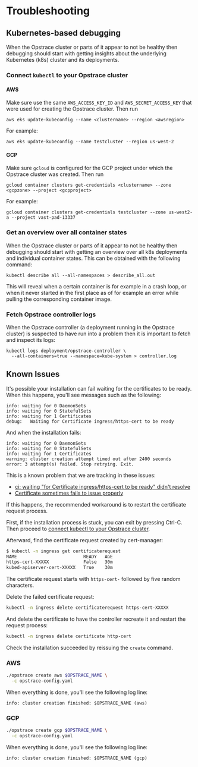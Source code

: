 # Troubleshooting

## Kubernetes-based debugging

When the Opstrace cluster or parts of it appear to not be healthy then debugging should start with getting insights about the underlying Kubernetes (k8s) cluster and its deployments.

### Connect `kubectl` to your Opstrace cluster


<!--tabs-->
#### AWS

Make sure use the same `AWS_ACCESS_KEY_ID` and `AWS_SECRET_ACCESS_KEY` that were used for creating the Opstrace cluster.
Then run

```text
aws eks update-kubeconfig --name <clustername> --region <awsregion>
```

For example:

```text
aws eks update-kubeconfig --name testcluster --region us-west-2
```

#### GCP

Make sure `gcloud` is configured for the GCP project under which the Opstrace cluster was created.
Then run

```text
gcloud container clusters get-credentials <clustername> --zone <gcpzone> --project <gcpproject>
```

For example:

```text
gcloud container clusters get-credentials testcluster --zone us-west2-a --project vast-pad-13337
```

<!--/tabs-->

### Get an overview over all container states

When the Opstrace cluster or parts of it appear to not be healthy then debugging should start with getting an overview over all k8s deployments and individual container states.
This can be obtained with the following command:

```text
kubectl describe all --all-namespaces > describe_all.out
```

This will reveal when a certain container is for example in a crash loop, or when it never started in the first place as of for example an error while pulling the corresponding container image.

### Fetch Opstrace controller logs

When the Opstrace controller (a deployment running in the Opstrace cluster) is suspected to have run into a problem then it is important to fetch and inspect its logs:

```text
kubectl logs deployment/opstrace-controller \
  --all-containers=true --namespace=kube-system > controller.log
```

## Known Issues

It's possible your installation can fail waiting for the certificates to be ready. When this happens, you'll see messages such as the following:

```text
info: waiting for 0 DaemonSets
info: waiting for 0 StatefulSets
info: waiting for 1 Certificates
debug:   Waiting for Certificate ingress/https-cert to be ready
```

And when the installation fails:

```text
info: waiting for 0 DaemonSets
info: waiting for 0 StatefulSets
info: waiting for 1 Certificates
warning: cluster creation attempt timed out after 2400 seconds
error: 3 attempt(s) failed. Stop retrying. Exit.
```

This is a known problem that we are tracking in these issues:

* [ci: waiting "for Certificate ingress/https-cert to be ready" didn't resolve](https://github.com/opstrace/opstrace/issues/151)
* [Certificate sometimes fails to issue properly](https://github.com/jetstack/cert-manager/issues/3594)

If this happens, the recommended workaround is to restart the certificate request process.

First, if the installation process is stuck, you can exit by pressing Ctrl-C. Then proceed to [connect kubectl to your Opstrace cluster](#kubernetes-based-debugging).

Afterward, find the certificate request created by cert-manager:

```bash
$ kubectl -n ingress get certificaterequest
NAME                         READY   AGE
https-cert-XXXXX             False   30m
kubed-apiserver-cert-XXXXX   True    30m
```

The certificate request starts with `https-cert-` followed by five random characters.

Delete the failed certificate request:

```bash
kubectl -n ingress delete certificaterequest https-cert-XXXXX
```

And delete the certificate to have the controller recreate it and restart the request process:

```bash
kubectl -n ingress delete certificate http-cert
```

Check the installation succeeded by reissuing the `create` command.

<!-- tabs -->

### AWS

```bash
./opstrace create aws $OPSTRACE_NAME \
  -c opstrace-config.yaml
```

When everything is done, you'll see the following log line:

`info: cluster creation finished: $OPSTRACE_NAME (aws)`

### GCP

```bash
./opstrace create gcp $OPSTRACE_NAME \
  -c opstrace-config.yaml
```

When everything is done, you'll see the following log line:

`info: cluster creation finished: $OPSTRACE_NAME (gcp)`

<!-- tabs -->
